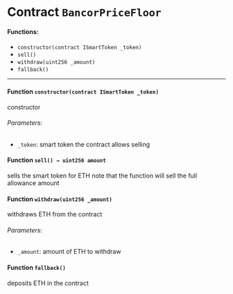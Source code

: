 # Contract `BancorPriceFloor`



#### Functions:
- `constructor(contract ISmartToken _token)`
- `sell()`
- `withdraw(uint256 _amount)`
- `fallback()`


---

#### Function `constructor(contract ISmartToken _token)`
constructor

###### Parameters:
- `_token`:   smart token the contract allows selling
#### Function `sell() → uint256 amount`
sells the smart token for ETH
note that the function will sell the full allowance amount

#### Function `withdraw(uint256 _amount)`
withdraws ETH from the contract

###### Parameters:
- `_amount`:  amount of ETH to withdraw
#### Function `fallback()`
deposits ETH in the contract



